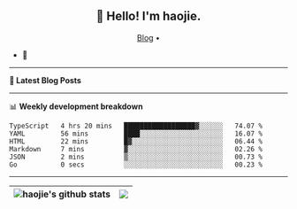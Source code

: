 <h2 align="center">👋 Hello! I'm haojie.</h2>
<p align="center">
  <a href="https://aoyouer.com">Blog</a> •
</p>


- 🔭 


-------

**📝 Latest Blog Posts**


-------

📊 **Weekly development breakdown**
<!--START_SECTION:waka-->

```text
TypeScript   4 hrs 20 mins   ██████████████████▓░░░░░░   74.07 %
YAML         56 mins         ████░░░░░░░░░░░░░░░░░░░░░   16.07 %
HTML         22 mins         █▓░░░░░░░░░░░░░░░░░░░░░░░   06.44 %
Markdown     7 mins          ▓░░░░░░░░░░░░░░░░░░░░░░░░   02.26 %
JSON         2 mins          ▒░░░░░░░░░░░░░░░░░░░░░░░░   00.73 %
Go           0 secs          ░░░░░░░░░░░░░░░░░░░░░░░░░   00.23 %
```

<!--END_SECTION:waka-->

-------



| <img align="center" src="https://github-readme-stats.vercel.app/api?username=haojie06&show_icons=true&theme=graywhite&show_icons=true&count_private=true&include_all_commits=true&hide_border=true" alt="haojie's github stats" /> | <img align="center" src="https://github-readme-stats.vercel.app/api/top-langs/?username=haojie06&layout=compact&theme=graywhite&hide_border=true&hide=css,html" /> |
| ------------- | ------------- |


